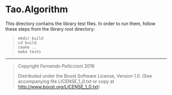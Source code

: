 **Tao.Algorithm**
==================

This directory contains the library test files. In order to run them, follow
these steps from the library root directory:

>     mkdir build
>     cd build
>     cmake ..
>     make tests

---

> Copyright _Fernando Pelliccioni_ 2016
> 
> Distributed under the Boost Software License, Version 1.0. (See accompanying
> file LICENSE_1_0.txt or copy at http://www.boost.org/LICENSE_1_0.txt)
